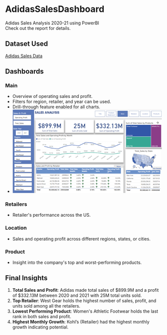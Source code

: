 # AdidasSalesDashboard

Adidas Sales Analysis 2020-21 using PowerBI  
Check out the report for details.

## Dataset Used
[Adidas Sales Data](https://www.kaggle.com/datasets/vishwas199728/adidas-sales-data)

## Dashboards

### Main
- Overview of operating sales and profit.
- Filters for region, retailer, and year can be used.
- Drill-through feature enabled for all charts.
- ![Main-Dashboard](Main.png)


### Retailers
- Retailer's performance across the US.

### Location
- Sales and operating profit across different regions, states, or cities.

### Product
- Insight into the company's top and worst-performing products.

## Final Insights

1. **Total Sales and Profit**: Adidas made total sales of $899.9M and a profit of $332.13M between 2020 and 2021 with 25M total units sold.
2. **Top Retailer**: West Gear holds the highest number of sales, profit, and units sold among all the retailers.
3. **Lowest Performing Product**: Women's Athletic Footwear holds the last rank in both sales and profit.
4. **Highest Monthly Growth**: Kohl’s (Retailer) had the highest monthly growth indicating potential.
